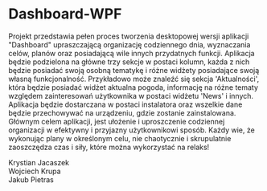 # Dashboard-WPF

Projekt przedstawia pełen proces tworzenia desktopowej wersji aplikacji "Dashboard" upraszczającą organizację codziennego dnia, wyznaczania celów, planów oraz posiadającą wile innych przydatnych funkcji. Aplikacja będzie podzielona na główne trzy sekcje w postaci kolumn, każda z nich będzie posiadać swoją osobną tematykę i różne widżety posiadające swoją własną funkcjonalność. Przykładowo może znaleźć się sekcja 'Aktualności', która będzie posiadać widżet aktualna pogoda, informację na różne tematy względem zainteresowań użytkownika w postaci widżetu 'News' i innych. Aplikacja będzie dostarczana w postaci instalatora oraz wszelkie dane będzie przechowywać na urządzeniu, gdzie zostanie zainstalowana. Głównym celem aplikacji, jest ułożenie i uproszczenie codziennej organizacji w efektywny i przyjazny użytkownikowi sposób. Każdy wie, że wykonując plany w określonym celu, nie chaotycznie i skrupulatnie zaoszczędza czas i siły, które można wykorzystać na relaks!

Krystian Jacaszek  
Wojciech Krupa  
Jakub Pietras
